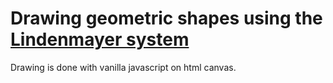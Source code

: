 # Drawing geometric shapes using the [Lindenmayer system](https://en.wikipedia.org/wiki/L-system)

Drawing is done with vanilla javascript on html canvas.

